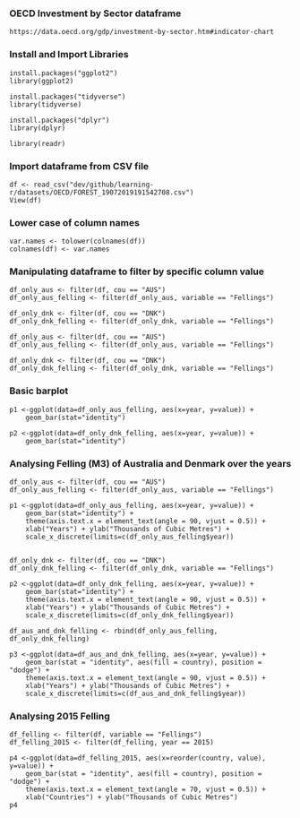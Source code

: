 ### OECD Investment by Sector dataframe
`https://data.oecd.org/gdp/investment-by-sector.htm#indicator-chart`

### Install and Import Libraries
```
install.packages("ggplot2")
library(ggplot2)

install.packages("tidyverse")
library(tidyverse)

install.packages("dplyr")
library(dplyr)    

library(readr)
```

### Import dataframe from CSV file
```
df <- read_csv("dev/github/learning-r/datasets/OECD/FOREST_19072019191542708.csv")
View(df)
```

### Lower case of column names
```
var.names <- tolower(colnames(df))
colnames(df) <- var.names
```

### Manipulating dataframe to filter by specific column value
```
df_only_aus <- filter(df, cou == "AUS")
df_only_aus_felling <- filter(df_only_aus, variable == "Fellings")

df_only_dnk <- filter(df, cou == "DNK")
df_only_dnk_felling <- filter(df_only_dnk, variable == "Fellings")

df_only_aus <- filter(df, cou == "AUS")
df_only_aus_felling <- filter(df_only_aus, variable == "Fellings")

df_only_dnk <- filter(df, cou == "DNK")
df_only_dnk_felling <- filter(df_only_dnk, variable == "Fellings")
```

### Basic barplot
```
p1 <-ggplot(data=df_only_aus_felling, aes(x=year, y=value)) +
    geom_bar(stat="identity")

p2 <-ggplot(data=df_only_dnk_felling, aes(x=year, y=value)) +
    geom_bar(stat="identity")
```

### Analysing Felling (M3) of Australia and Denmark over the years
```
df_only_aus <- filter(df, cou == "AUS")
df_only_aus_felling <- filter(df_only_aus, variable == "Fellings")

p1 <-ggplot(data=df_only_aus_felling, aes(x=year, y=value)) +
    geom_bar(stat="identity") +
    theme(axis.text.x = element_text(angle = 90, vjust = 0.5)) +
    xlab("Years") + ylab("Thousands of Cubic Metres") +
    scale_x_discrete(limits=c(df_only_aus_felling$year))


df_only_dnk <- filter(df, cou == "DNK")
df_only_dnk_felling <- filter(df_only_dnk, variable == "Fellings")

p2 <-ggplot(data=df_only_dnk_felling, aes(x=year, y=value)) +
    geom_bar(stat="identity") +
    theme(axis.text.x = element_text(angle = 90, vjust = 0.5)) +
    xlab("Years") + ylab("Thousands of Cubic Metres") +
    scale_x_discrete(limits=c(df_only_dnk_felling$year))

df_aus_and_dnk_felling <- rbind(df_only_aus_felling, df_only_dnk_felling)

p3 <-ggplot(data=df_aus_and_dnk_felling, aes(x=year, y=value)) +
    geom_bar(stat = "identity", aes(fill = country), position = "dodge") +
    theme(axis.text.x = element_text(angle = 90, vjust = 0.5)) + 
    xlab("Years") + ylab("Thousands of Cubic Metres") +
    scale_x_discrete(limits=c(df_aus_and_dnk_felling$year)) 

```


### Analysing 2015 Felling
```
df_felling <- filter(df, variable == "Fellings")
df_felling_2015 <- filter(df_felling, year == 2015)

p4 <-ggplot(data=df_felling_2015, aes(x=reorder(country, value), y=value)) +
    geom_bar(stat = "identity", aes(fill = country), position = "dodge") +
    theme(axis.text.x = element_text(angle = 70, vjust = 0.5)) + 
    xlab("Countries") + ylab("Thousands of Cubic Metres")
p4
```




